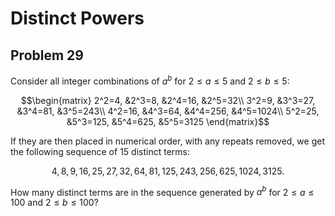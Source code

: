 # Distinct Powers

## Problem 29

Consider all integer combinations of $`a^b`$ for $`2 \le a \le 5`$ and $`2 \le b \le 5`$:

$$\begin{matrix}
2^2=4, &2^3=8, &2^4=16, &2^5=32\\
3^2=9, &3^3=27, &3^4=81, &3^5=243\\
4^2=16, &4^3=64, &4^4=256, &4^5=1024\\
5^2=25, &5^3=125, &5^4=625, &5^5=3125
\end{matrix}$$

If they are then placed in numerical order, with any repeats removed, we get the following sequence of $15$ distinct terms:

$$4, 8, 9, 16, 25, 27, 32, 64, 81, 125, 243, 256, 625, 1024, 3125.$$

How many distinct terms are in the sequence generated by $`a^b`$ for $`2 \le a \le 100`$ and $`2 \le b \le 100`$?
